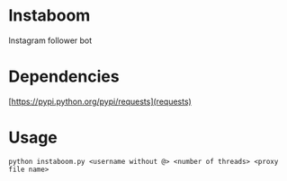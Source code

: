 # Instaboom
Instagram follower bot

# Dependencies
[https://pypi.python.org/pypi/requests](requests)

# Usage
`python instaboom.py <username without @> <number of threads> <proxy file name>`
